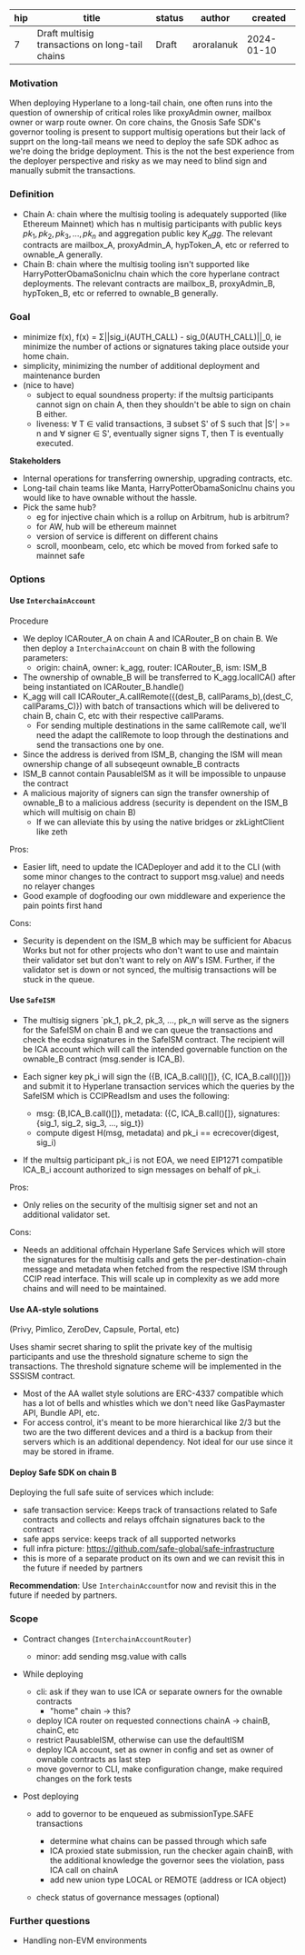 | hip | title                                           | status | author     | created    |
| --- | ----------------------------------------------- | ------ | ---------- | ---------- |
| 7   | Draft multisig transactions on long-tail chains | Draft  | aroralanuk | 2024-01-10 |

### **Motivation**

When deploying Hyperlane to a long-tail chain, one often runs into the question of ownership of critical roles like proxyAdmin owner, mailbox owner or warp route owner. On core chains, the Gnosis Safe SDK's governor tooling is present to support multisig operations but their lack of supprt on the long-tail means we need to deploy the safe SDK adhoc as we're doing the bridge deployment. This is the not the best experience from the deployer perspective and risky as we may need to blind sign and manually submit the transactions.

### **Definition**

- Chain A: chain where the multisig tooling is adequately supported (like Ethereum Mainnet) which has n multisig participants with public keys $pk_1, pk_2, pk_3, ..., pk_n$ and aggregation public key $K_agg$. The relevant contracts are mailbox_A, proxyAdmin_A, hypToken_A, etc or referred to ownable_A generally.
- Chain B: chain where the multisig tooling isn't supported like HarryPotterObamaSonicInu chain which the core hyperlane contract deployments. The relevant contracts are mailbox_B, proxyAdmin_B, hypToken_B, etc or referred to ownable_B generally.

### **Goal**

- minimize f(x), f(x) = Σ||sig_i(AUTH_CALL) - sig_0(AUTH_CALL)||\_0, ie minimize the number of actions or signatures taking place outside your home chain.
- simplicity, minimizing the number of additional deployment and maintenance burden
- (nice to have)
  - subject to equal soundness property: if the multsig participants cannot sign on chain A, then they shouldn't be able to sign on chain B either.
  - liveness: ∀ T ∈ valid transactions, ∃ subset S' of S such that |S'| >= n and ∀ signer ∈ S', eventually signer signs T, then T is eventually executed.

**Stakeholders**

- Internal operations for transferring ownership, upgrading contracts, etc.
- Long-tail chain teams like Manta, HarryPotterObamaSonicInu chains you would like to have ownable without the hassle.
- Pick the same hub?
  - eg for injective chain which is a rollup on Arbitrum, hub is arbitrum?
  - for AW, hub will be ethereum mainnet
  - version of service is different on different chains
  - scroll, moonbeam, celo, etc which be moved from forked safe to mainnet safe

### **Options**

#### Use `InterchainAccount`

Procedure

- We deploy ICARouter_A on chain A and ICARouter_B on chain B. We then deploy a `InterchainAccount` on chain B with the following parameters:
  - origin: chainA, owner: k_agg, router: ICARouter_B, ism: ISM_B
- The ownership of ownable_B will be transferred to K_agg.localICA() after being instantiated on ICARouter_B.handle()
- K_agg will call ICARouter_A.callRemote({(dest_B, callParams_b),(dest_C, callParams_C)}) with batch of transactions which will be delivered to chain B, chain C, etc with their respective callParams.
  - For sending multiple destinations in the same callRemote call, we'll need the adapt the callRemote to loop through the destinations and send the transactions one by one.
- Since the address is derived from ISM_B, changing the ISM will mean ownership change of all subseqeunt ownable_B contracts
- ISM_B cannot contain PausableISM as it will be impossible to unpause the contract
- A malicious majority of signers can sign the transfer ownership of ownable_B to a malicious address (security is dependent on the ISM_B which will multisig on chain B)
  - If we can alleviate this by using the native bridges or zkLightClient like zeth

Pros:

- Easier lift, need to update the ICADeployer and add it to the CLI (with some minor changes to the contract to support msg.value) and needs no relayer changes
- Good example of dogfooding our own middleware and experience the pain points first hand

Cons:

- Security is dependent on the ISM_B which may be sufficient for Abacus Works but not for other projects who don't want to use and maintain their validator set but don't want to rely on AW's ISM. Further, if the validator set is down or not synced, the multisig transactions will be stuck in the queue.

#### Use `SafeISM`

- The multisig signers `pk_1, pk_2, pk_3, ..., pk_n will serve as the signers for the SafeISM on chain B and we can queue the transactions and check the ecdsa signatures in the SafeISM contract. The recipient will be ICA account which will call the intended governable function on the ownable_B contract (msg.sender is ICA_B).
- Each signer key pk_i will sign the ({B, ICA_B.call()[]}, {C, ICA_B.call()[]}) and submit it to Hyperlane transaction services which the queries by the SafeISM which is CCIPReadIsm and uses the following:

  - msg: {B,ICA_B.call()[]}, metadata: ({C, ICA_B.call()[]}, signatures: {sig_1, sig_2, sig_3, ..., sig_t})
  - compute digest H(msg, metadata) and pk_i == ecrecover(digest, sig_i)

- If the multsig participant pk_i is not EOA, we need EIP1271 compatible ICA_B_i account authorized to sign messages on behalf of pk_i.

Pros:

- Only relies on the security of the multisig signer set and not an additional validator set.

Cons:

- Needs an additional offchain Hyperlane Safe Services which will store the signatures for the multisig calls and gets the per-destination-chain message and metadata when fetched from the respective ISM through CCIP read interface. This will scale up in complexity as we add more chains and will need to be maintained.

#### Use AA-style solutions

(Privy, Pimlico, ZeroDev, Capsule, Portal, etc)

Uses shamir secret sharing to split the private key of the multisig participants and use the threshold signature scheme to sign the transactions. The threshold signature scheme will be implemented in the SSSISM contract.

- Most of the AA wallet style solutions are ERC-4337 compatible which has a lot of bells and whistles which we don't need like GasPaymaster API, Bundle API, etc.
- For access control, it's meant to be more hierarchical like 2/3 but the two are the two different devices and a third is a backup from their servers which is an additional dependency. Not ideal for our use since it may be stored in iframe.

#### Deploy Safe SDK on chain B

Deploying the full safe suite of services which include:

- safe transaction service: Keeps track of transactions related to Safe contracts and collects and relays offchain signatures back to the contract
- safe apps service: keeps track of all supported networks
- full infra picture: https://github.com/safe-global/safe-infrastructure
- this is more of a separate product on its own and we can revisit this in the future if needed by partners

**Recommendation**: Use `InterchainAccount`for now and revisit this in the future if needed by partners.

### **Scope**

- Contract changes (`InterchainAccountRouter`)
  - minor: add sending msg.value with calls
- While deploying

  - cli: ask if they wan to use ICA or separate owners for the ownable contracts
    - "home" chain -> this?
  - deploy ICA router on requested connections chainA -> chainB, chainC, etc
  - restrict PausableISM, otherwise can use the defaultISM
  - deploy ICA account, set as owner in config and set as owner of ownable contracts as last step
  - move governor to CLI, make configuration change, make required changes on the fork tests

- Post deploying

  - add to governor to be enqueued as submissionType.SAFE transactions

    - determine what chains can be passed through which safe
    - ICA proxied state submission, run the checker again chainB, with the additional knowledge the governor sees the violation, pass ICA call on chainA
    - add new union type LOCAL or REMOTE (address or ICA object)

  - check status of governance messages (optional)

### **Further questions**

- Handling non-EVM environments
